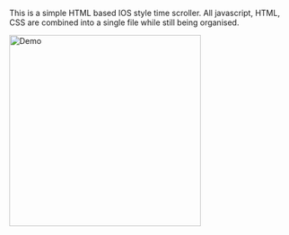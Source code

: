 This is a simple HTML based IOS style time scroller. All javascript, HTML, CSS are combined into a single file while still being organised.

<img width="341" alt="Demo" src="https://github.com/user-attachments/assets/f993d0b5-c9e9-4491-b9a9-832ec28d73ff" />

